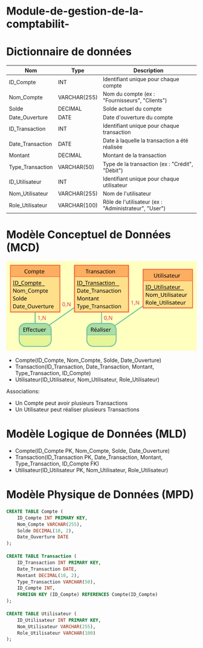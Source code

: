 # Module-de-gestion-de-la-comptabilit-

# Dictionnaire de données

| Nom                   | Type         | Description                                         |
|-----------------------|--------------|-----------------------------------------------------|
| ID_Compte             | INT          | Identifiant unique pour chaque compte               |
| Nom_Compte            | VARCHAR(255) | Nom du compte (ex : "Fournisseurs", "Clients")      |
| Solde                 | DECIMAL      | Solde actuel du compte                              |
| Date_Ouverture        | DATE         | Date d'ouverture du compte                          |
| ID_Transaction        | INT          | Identifiant unique pour chaque transaction          |
| Date_Transaction      | DATE         | Date à laquelle la transaction a été réalisée       |
| Montant               | DECIMAL      | Montant de la transaction                           |
| Type_Transaction      | VARCHAR(50)  | Type de la transaction (ex : "Crédit", "Débit")     |
| ID_Utilisateur        | INT          | Identifiant unique pour chaque utilisateur          |
| Nom_Utilisateur       | VARCHAR(255) | Nom de l'utilisateur                                |
| Role_Utilisateur      | VARCHAR(100) | Rôle de l'utilisateur (ex : "Administrateur", "User") |


# Modèle Conceptuel de Données (MCD)

![MCD](MCD.svg)

- Compte(ID_Compte, Nom_Compte, Solde, Date_Ouverture)
- Transaction(ID_Transaction, Date_Transaction, Montant, Type_Transaction, ID_Compte)
- Utilisateur(ID_Utilisateur, Nom_Utilisateur, Role_Utilisateur)

Associations:
- Un Compte peut avoir plusieurs Transactions
- Un Utilisateur peut réaliser plusieurs Transactions

# Modèle Logique de Données (MLD)

- Compte(ID_Compte PK, Nom_Compte, Solde, Date_Ouverture)
- Transaction(ID_Transaction PK, Date_Transaction, Montant, Type_Transaction, ID_Compte FK)
- Utilisateur(ID_Utilisateur PK, Nom_Utilisateur, Role_Utilisateur)


# Modèle Physique de Données (MPD)

```sql
CREATE TABLE Compte (
    ID_Compte INT PRIMARY KEY,
    Nom_Compte VARCHAR(255),
    Solde DECIMAL(10, 2),
    Date_Ouverture DATE
);

CREATE TABLE Transaction (
    ID_Transaction INT PRIMARY KEY,
    Date_Transaction DATE,
    Montant DECIMAL(10, 2),
    Type_Transaction VARCHAR(50),
    ID_Compte INT,
    FOREIGN KEY (ID_Compte) REFERENCES Compte(ID_Compte)
);

CREATE TABLE Utilisateur (
    ID_Utilisateur INT PRIMARY KEY,
    Nom_Utilisateur VARCHAR(255),
    Role_Utilisateur VARCHAR(100)
);
```

